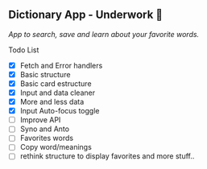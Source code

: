 ## Dictionary App - Underwork 🚧

*App to search, save and learn about your favorite words.*

Todo List

- [x] Fetch and Error handlers
- [x] Basic structure
- [x] Basic card estructure
- [x] Input and data cleaner
- [x] More and less data
- [x] Input Auto-focus toggle
- [ ] Improve API
- [ ] Syno and Anto
- [ ] Favorites words
- [ ] Copy word/meanings
- [ ] rethink structure to display favorites
and more stuff..

